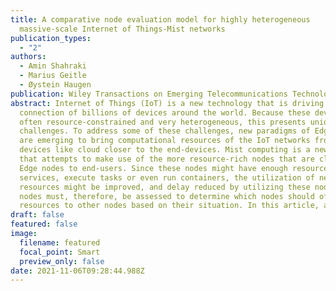 ```yaml
---
title: A comparative node evaluation model for highly heterogeneous
  massive‐scale Internet of Things‐Mist networks
publication_types:
  - "2"
authors:
  - Amin Shahraki
  - Marius Geitle
  - Øystein Haugen
publication: Wiley Transactions on Emerging Telecommunications Technologies
abstract: Internet of Things (IoT) is a new technology that is driving the
  connection of billions of devices around the world. Because these devices are
  often resource‐constrained and very heterogeneous, this presents unique
  challenges. To address some of these challenges, new paradigms of Edge and Fog
  are emerging to bring computational resources of the IoT networks from remote
  devices like cloud closer to the end‐devices. Mist computing is a new paradigm
  that attempts to make use of the more resource‐rich nodes that are closer than
  Edge nodes to end‐users. Since these nodes might have enough resources to host
  services, execute tasks or even run containers, the utilization of network
  resources might be improved, and delay reduced by utilizing these nodes. The
  nodes must, therefore, be assessed to determine which nodes should offer
  resources to other nodes based on their situation. In this article, a new …
draft: false
featured: false
image:
  filename: featured
  focal_point: Smart
  preview_only: false
date: 2021-11-06T09:28:44.988Z
---
```

